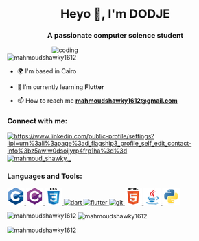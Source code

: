 <h1 align="center">Heyo 👋, I'm DODJE</h1>
<h3 align="center">A passionate computer science student</h3>
<img align="right" alt="coding" width="400" src="https://media.tenor.com/GfSX-u7VGM4AAAAC/coding.gif">

<p align="left"> <img src="https://komarev.com/ghpvc/?username=mahmoudshawky1612&label=Profile%20views&color=0e75b6&style=flat" alt="mahmoudshawky1612" /> </p>

- 🌍 I'm based in Cairo

- 🌱 I’m currently learning **Flutter**

- 📫 How to reach me **mahmoudshawky1612@gmail.com**

<h3 align="left">Connect with me:</h3>
<p align="left">
<a href="https://www.linkedin.com/in/mahmoud-shawky-7605a3221/?utm_source=share&utm_campaign=share_via&utm_content=profile&utm_medium=android_app" target="blank"><img align="center" src="https://raw.githubusercontent.com/rahuldkjain/github-profile-readme-generator/master/src/images/icons/Social/linked-in-alt.svg" alt="https://www.linkedin.com/public-profile/settings?lipi=urn%3ali%3apage%3ad_flagship3_profile_self_edit_contact-info%3bz5awlw0dsoijyrp4frp1ha%3d%3d" height="30" width="40" /></a>
<a href="https://instagram.com/mahmoud_shawky._" target="blank"><img align="center" src="https://raw.githubusercontent.com/rahuldkjain/github-profile-readme-generator/master/src/images/icons/Social/instagram.svg" alt="mahmoud_shawky._" height="30" width="40" /></a>
</p>

<h3 align="left">Languages and Tools:</h3>
<p align="left"> <a href="https://www.w3schools.com/cpp/" target="_blank" rel="noreferrer"> <img src="https://raw.githubusercontent.com/devicons/devicon/master/icons/cplusplus/cplusplus-original.svg" alt="cplusplus" width="40" height="40"/> </a> <a href="https://www.w3schools.com/cs/" target="_blank" rel="noreferrer"> <img src="https://raw.githubusercontent.com/devicons/devicon/master/icons/csharp/csharp-original.svg" alt="csharp" width="40" height="40"/> </a> <a href="https://www.w3schools.com/css/" target="_blank" rel="noreferrer"> <img src="https://raw.githubusercontent.com/devicons/devicon/master/icons/css3/css3-original-wordmark.svg" alt="css3" width="40" height="40"/> </a> <a href="https://dart.dev" target="_blank" rel="noreferrer"> <img src="https://www.vectorlogo.zone/logos/dartlang/dartlang-icon.svg" alt="dart" width="40" height="40"/> </a> <a href="https://flutter.dev" target="_blank" rel="noreferrer"> <img src="https://www.vectorlogo.zone/logos/flutterio/flutterio-icon.svg" alt="flutter" width="40" height="40"/> </a> <a href="https://git-scm.com/" target="_blank" rel="noreferrer"> <img src="https://www.vectorlogo.zone/logos/git-scm/git-scm-icon.svg" alt="git" width="40" height="40"/> </a> <a href="https://www.w3.org/html/" target="_blank" rel="noreferrer"> <img src="https://raw.githubusercontent.com/devicons/devicon/master/icons/html5/html5-original-wordmark.svg" alt="html5" width="40" height="40"/> </a> <a href="https://www.java.com" target="_blank" rel="noreferrer"> <img src="https://raw.githubusercontent.com/devicons/devicon/master/icons/java/java-original.svg" alt="java" width="40" height="40"/> </a> <a href="https://www.python.org" target="_blank" rel="noreferrer"> <img src="https://raw.githubusercontent.com/devicons/devicon/master/icons/python/python-original.svg" alt="python" width="40" height="40"/> </a> </p>

<p><img align="left" src="https://github-readme-stats.vercel.app/api/top-langs?username=mahmoudshawky1612&show_icons=true&locale=en&layout=compact" alt="mahmoudshawky1612" /></p>

<p>&nbsp;<img align="center" src="https://github-readme-stats.vercel.app/api?username=mahmoudshawky1612&show_icons=true&locale=en" alt="mahmoudshawky1612" /></p>

<p><img align="center" src="https://github-readme-streak-stats.herokuapp.com/?user=mahmoudshawky1612&" alt="mahmoudshawky1612" /></p>
